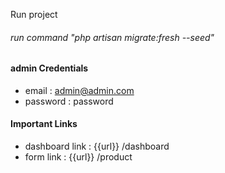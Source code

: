 Run project
###### run command "php artisan migrate:fresh --seed"

#### admin Credentials
- email : admin@admin.com
- password : password

#### Important Links
- dashboard link : {{url}} /dashboard
- form link : {{url}} /product


